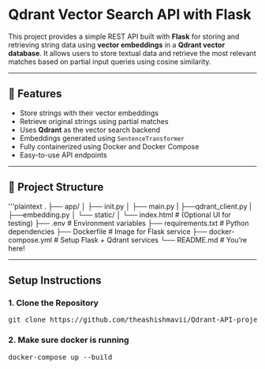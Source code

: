 # Qdrant Vector Search API with Flask

This project provides a simple REST API built with **Flask** for storing and retrieving string data using **vector embeddings** in a **Qdrant vector database**. It allows users to store textual data and retrieve the most relevant matches based on partial input queries using cosine similarity.

---

## 🚀 Features

- Store strings with their vector embeddings
- Retrieve original strings using partial matches
- Uses **Qdrant** as the vector search backend
- Embeddings generated using `SentenceTransformer`
- Fully containerized using Docker and Docker Compose
- Easy-to-use API endpoints

---

## 📁 Project Structure

'''plaintext
.
├── app/
│ ├── init.py
│ ├── main.py
| ├──qdrant_client.py
| ├──embedding.py
│ └── static/
│ └── index.html # (Optional UI for testing)
├── .env # Environment variables
├── requirements.txt # Python dependencies
├── Dockerfile # Image for Flask service
├── docker-compose.yml # Setup Flask + Qdrant services
└── README.md # You’re here!

---

## Setup Instructions

### 1. Clone the Repository
<pre>git clone https://github.com/theashishmavii/Qdrant-API-project.git</pre>

### 2. Make sure docker is running
<pre>docker-compose up --build</pre>